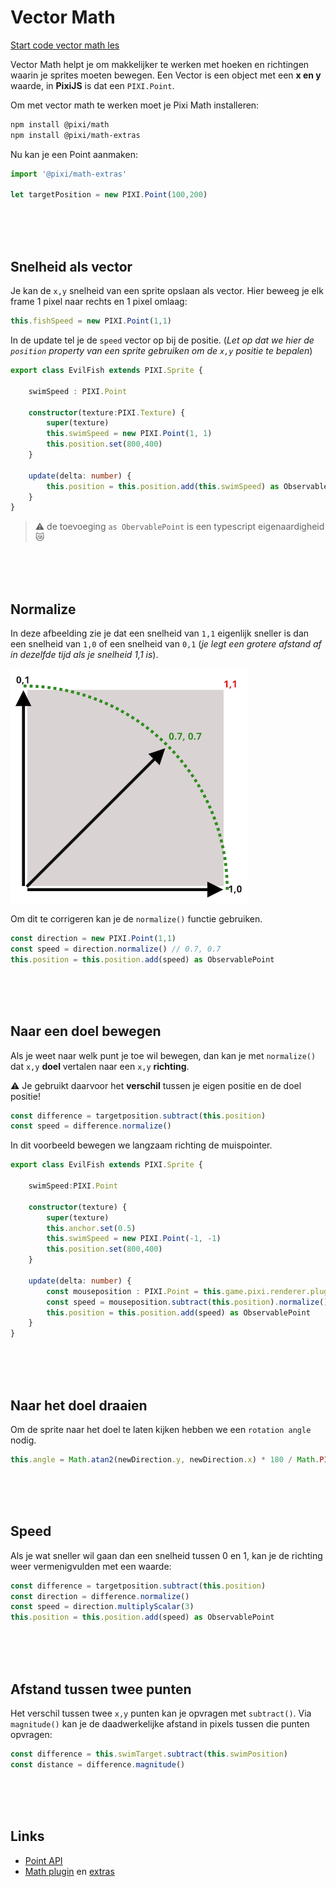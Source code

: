 # Vector Math

[Start code vector math les](https://github.com/HR-CMGT/PRG04-pixi-vectormath)

Vector Math helpt je om makkelijker te werken met hoeken en richtingen waarin je sprites moeten bewegen. Een Vector is een object met een **x en y** waarde, in **PixiJS** is dat een `PIXI.Point`.

Om met vector math te werken moet je Pixi Math installeren:

```bash
npm install @pixi/math
npm install @pixi/math-extras
```

Nu kan je een Point aanmaken:

```typescript
import '@pixi/math-extras'

let targetPosition = new PIXI.Point(100,200)
```


<br>
<br>
<br>

## Snelheid als vector

Je kan de `x,y` snelheid van een sprite opslaan als vector. Hier beweeg je elk frame 1 pixel naar rechts en 1 pixel omlaag:

```typescript
this.fishSpeed = new PIXI.Point(1,1)
```
In de update tel je de `speed` vector op bij de positie. (*Let op dat we hier de `position` property van een sprite gebruiken om de `x,y` positie te bepalen*)

```typescript
export class EvilFish extends PIXI.Sprite {

    swimSpeed : PIXI.Point

    constructor(texture:PIXI.Texture) {
        super(texture)
        this.swimSpeed = new PIXI.Point(1, 1)
        this.position.set(800,400)
    }

    update(delta: number) {
        this.position = this.position.add(this.swimSpeed) as ObservablePoint  
    }
}
```
> ⚠️ de toevoeging `as ObervablePoint` is een typescript eigenaardigheid 😿 

<br>
<Br>
<br>

## Normalize

In deze afbeelding zie je dat een snelheid van `1,1` eigenlijk sneller is dan een snelheid van `1,0` of een snelheid van `0,1` (*je legt een grotere afstand af in dezelfde tijd als je snelheid 1,1 is*). 

![vector](./vector.png)

Om dit te corrigeren kan je de `normalize()` functie gebruiken.

```typescript
const direction = new PIXI.Point(1,1)
const speed = direction.normalize() // 0.7, 0.7
this.position = this.position.add(speed) as ObservablePoint 
```

<br>
<br>
<br>

## Naar een doel bewegen

Als je weet naar welk punt je toe wil bewegen, dan kan je met `normalize()` dat `x,y` **doel** vertalen naar een `x,y` **richting**. 

⚠️ Je gebruikt daarvoor het **verschil** tussen je eigen positie en de doel positie!

```typescript
const difference = targetposition.subtract(this.position)
const speed = difference.normalize()
```

In dit voorbeeld bewegen we langzaam richting de muispointer.

```typescript
export class EvilFish extends PIXI.Sprite {

    swimSpeed:PIXI.Point

    constructor(texture) {
        super(texture)
        this.anchor.set(0.5)   
        this.swimSpeed = new PIXI.Point(-1, -1)
        this.position.set(800,400)
    }

    update(delta: number) {
        const mouseposition : PIXI.Point = this.game.pixi.renderer.plugins.interaction.mouse.global
        const speed = mouseposition.subtract(this.position).normalize()
        this.position = this.position.add(speed) as ObservablePoint
    }
}
```
<br>
<br>
<br>

## Naar het doel draaien

Om de sprite naar het doel te laten kijken hebben we een `rotation angle` nodig.

```typescript
this.angle = Math.atan2(newDirection.y, newDirection.x) * 180 / Math.PI
```

<br>
<br>
<br>

## Speed

Als je wat sneller wil gaan dan een snelheid tussen 0 en 1, kan je de richting weer vermenigvulden met een waarde:

```typescript
const difference = targetposition.subtract(this.position)
const direction = difference.normalize()
const speed = direction.multiplyScalar(3)
this.position = this.position.add(speed) as ObservablePoint
```
<br>
<br>
<br>


## Afstand tussen twee punten

Het verschil tussen twee `x,y` punten kan je opvragen met `subtract()`. Via `magnitude()` kan je de daadwerkelijke afstand in pixels tussen die punten opvragen:

```typescript
const difference = this.swimTarget.subtract(this.swimPosition)
const distance = difference.magnitude()
```


<br>
<br>
<br>

## Links

- [Point API](https://pixijs.download/release/docs/PIXI.Point.html)
- [Math plugin](https://api.pixijs.io/@pixi/math.html) en [extras](https://www.runpkg.com/?@pixi/math-extras@6.3.0/README.md)

